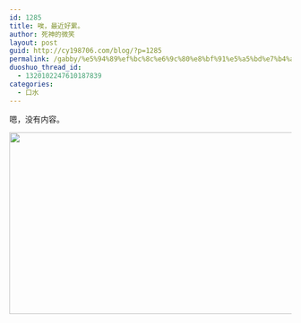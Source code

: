 ```yaml
---
id: 1285
title: 唉，最近好累。
author: 死神的微笑
layout: post
guid: http://cy198706.com/blog/?p=1285
permalink: /gabby/%e5%94%89%ef%bc%8c%e6%9c%80%e8%bf%91%e5%a5%bd%e7%b4%af%e3%80%82/
duoshuo_thread_id:
  - 1320102247610187839
categories:
  - 口水
---
```

嗯，没有内容。

<img alt="" src="http://www.xylophonefilms.com/sites/default/files/tired-dog-wallpaper-free-picture_w520.jpg" style="width: 520px; height: 325px;" />